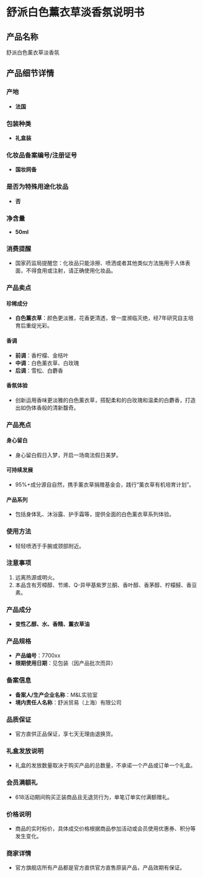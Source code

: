 # 舒派白色薰衣草淡香氛说明书

## 产品名称
舒派白色薰衣草淡香氛

## 产品细节详情

### 产地
- **法国**

### 包装种类
- **礼盒装**

### 化妆品备案编号/注册证号
- **国妆网备**

### 是否为特殊用途化妆品
- **否**

### 净含量
- **50ml**

### 消费提醒
- 国家药监局提醒您：化妆品只能涂擦、喷洒或者其他类似方法施用于人体表面，不得食用或注射，请正确使用化妆品。

### 产品卖点

#### 珍稀成分
- **白色薰衣草**：颜色更淡雅，花香更清透，曾一度濒临灭绝，经7年研究自主培育后重绽光彩。

#### 香调
- **前调**：香柠檬、金桔叶
- **中调**：白色薰衣草、白玫瑰
- **后调**：雪松、白麝香

#### 香氛体验
- 创新运用香味更淡雅的白色薰衣草，搭配柔和的白玫瑰和温柔的白麝香，打造出如伪体香般的清新馥奇。

### 产品亮点

#### 身心留白
- 身心留白假日入梦，开启一场南法假日美梦。

#### 可持续发展
- 95%+成分源自自然，携手薰衣草捐赠基金会，践行“薰衣草有机培育计划”。

#### 产品系列
- 包括身体乳、沐浴露、护手霜等，提供全面的白色薰衣草系列体验。

### 使用方法
- 轻轻喷洒于手腕或颈部附近。

### 注意事项
1. 远离热源或明火。
2. 本品含有芳樟醇、节烯、Q-异甲基紫罗兰酮、香叶醇、香茅醇、柠檬醛、香豆素。

### 产品成分
- **变性乙醇、水、香精、薰衣草油**

### 产品规格
- **产品编号**：7700xx
- **限期使用日期**：见包装（因产品批次而异）

### 备案信息
- **备案人/生产企业名称**：M&L实验室
- **境内责任人名称**：舒派贸易（上海）有限公司

### 品质保证
- 官方直供正品保证，享七天无理由退换货。

### 礼盒发放说明
- 礼盒的发放数量取决于购买产品的总数量，不承诺一个产品或订单一个礼盒。

### 会员满额礼
- 618活动期间购买正装商品且无退货行为，单笔订单实付满额赠礼。

### 价格说明
- 商品的实时标价，具体成交价格根据商品参加活动或会员使用优惠券、积分等发生变化。

### 商家详情
- 官方旗舰店所有产品都是官方直供官方直售原装产品，产品效期有保证。